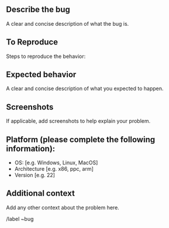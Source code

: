 <!--
SPDX-FileCopyrightText: 2024 Contributors to the HPCToolkit Project

SPDX-License-Identifier: CC-BY-4.0
-->

## Describe the bug
A clear and concise description of what the bug is.

## To Reproduce
Steps to reproduce the behavior:

## Expected behavior
A clear and concise description of what you expected to happen.

## Screenshots
If applicable, add screenshots to help explain your problem.

## Platform (please complete the following information):
 - OS: [e.g. Windows, Linux, MacOS]
 - Architecture [e.g. x86, ppc, arm]
 - Version [e.g. 22]


## Additional context
Add any other context about the problem here.

/label ~bug
